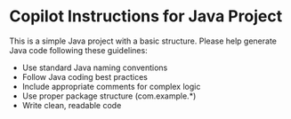 <!-- Use this file to provide workspace-specific custom instructions to Copilot. For more details, visit https://code.visualstudio.com/docs/copilot/copilot-customization#_use-a-githubcopilotinstructionsmd-file -->

# Copilot Instructions for Java Project

This is a simple Java project with a basic structure. Please help generate Java code following these guidelines:

- Use standard Java naming conventions
- Follow Java coding best practices
- Include appropriate comments for complex logic
- Use proper package structure (com.example.*)
- Write clean, readable code
